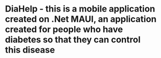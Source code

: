 # DiaHelp - this is a mobile application created on .Net MAUI, an application created for people who have diabetes so that they can control this disease
